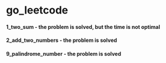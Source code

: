 # go_leetcode

#### 1_two_sum -  the problem is solved, but the time is not optimal
#### 2_add_two_numbers - the problem is solved
#### 9_palindrome_number - the problem is solved